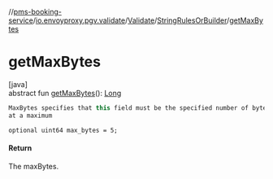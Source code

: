 //[pms-booking-service](../../../../index.md)/[io.envoyproxy.pgv.validate](../../index.md)/[Validate](../index.md)/[StringRulesOrBuilder](index.md)/[getMaxBytes](get-max-bytes.md)

# getMaxBytes

[java]\
abstract fun [getMaxBytes](get-max-bytes.md)(): [Long](https://kotlinlang.org/api/core/kotlin-stdlib/kotlin/-long/index.html)

```kotlin
MaxBytes specifies that this field must be the specified number of bytes
at a maximum

```
`optional uint64 max_bytes = 5;`

#### Return

The maxBytes.